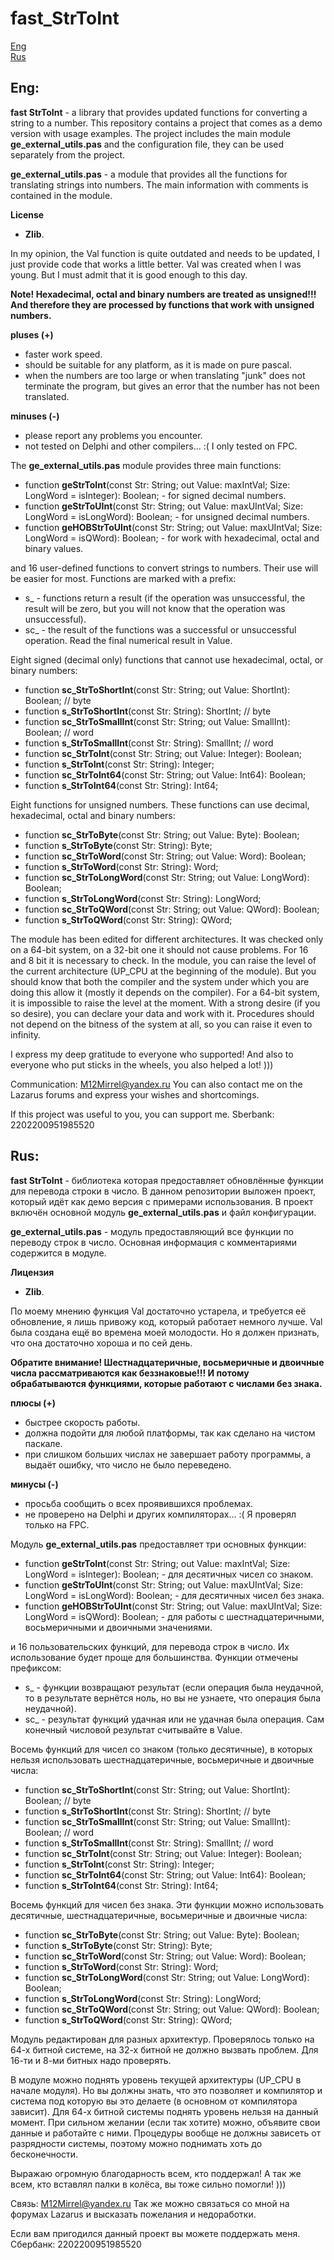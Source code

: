 # fast_StrToInt

[Eng](#English)  
[Rus](#Russian)

<a name="English"></a>Eng:
-------------

**fast StrToInt** - a library that provides updated functions for converting a string to a number. This repository contains a project that comes as a demo
version with usage examples. The project includes the main module __ge_external_utils.pas__ and the configuration file, they can be used separately from the
project.

**ge_external_utils.pas** - a module that provides all the functions for translating strings into numbers. The main information with comments is contained
in the module.

**License**
- __Zlib__.

In my opinion, the Val function is quite outdated and needs to be updated, I just provide code that works a little better. Val was created when I was young.
But I must admit that it is good enough to this day.

**Note! Hexadecimal, octal and binary numbers are treated as unsigned!!! And therefore they are processed by functions that work with unsigned numbers.**

**pluses (+)**
- faster work speed.
- should be suitable for any platform, as it is made on pure pascal.
- when the numbers are too large or when translating "junk" does not terminate the program, but gives an error that the number has not been translated.

**minuses (-)**
- please report any problems you encounter.
- not tested on Delphi and other compilers... :( I only tested on FPC.

The __ge_external_utils.pas__ module provides three main functions:
- function __geStrToInt__(const Str: String; out Value: maxIntVal; Size: LongWord = isInteger): Boolean; - for signed decimal numbers.
- function __geStrToUInt__(const Str: String; out Value: maxUIntVal; Size: LongWord = isLongWord): Boolean; - for unsigned decimal numbers.
- function __geHOBStrToUInt__(const Str: String; out Value: maxUIntVal; Size: LongWord = isQWord): Boolean; - for work with hexadecimal, octal and binary values.

and 16 user-defined functions to convert strings to numbers. Their use will be easier for most. Functions are marked with a prefix:
* s_ - functions return a result (if the operation was unsuccessful, the result will be zero, but you will not know that the operation was unsuccessful).
* sc_ - the result of the functions was a successful or unsuccessful operation. Read the final numerical result in Value.

Eight signed (decimal only) functions that cannot use hexadecimal, octal, or binary numbers:
- function __sc_StrToShortInt__(const Str: String; out Value: ShortInt): Boolean;    // byte
- function __s_StrToShortInt__(const Str: String): ShortInt;                         // byte
- function __sc_StrToSmallInt__(const Str: String; out Value: SmallInt): Boolean;    // word
- function __s_StrToSmallInt__(const Str: String): SmallInt;                         // word
- function __sc_StrToInt__(const Str: String; out Value: Integer): Boolean;
- function __s_StrToInt__(const Str: String): Integer;
- function __sc_StrToInt64__(const Str: String; out Value: Int64): Boolean;
- function __s_StrToInt64__(const Str: String): Int64;

Eight functions for unsigned numbers. These functions can use decimal, hexadecimal, octal and binary numbers:
- function __sc_StrToByte__(const Str: String; out Value: Byte): Boolean;
- function __s_StrToByte__(const Str: String): Byte;
- function __sc_StrToWord__(const Str: String; out Value: Word): Boolean;
- function __s_StrToWord__(const Str: String): Word;
- function __sc_StrToLongWord__(const Str: String; out Value: LongWord): Boolean;
- function __s_StrToLongWord__(const Str: String): LongWord;
- function __sc_StrToQWord__(const Str: String; out Value: QWord): Boolean;
- function __s_StrToQWord__(const Str: String): QWord;

The module has been edited for different architectures. It was checked only on a 64-bit system, on a 32-bit one it should not cause problems. For 16 and 8 bit
it is necessary to check.
In the module, you can raise the level of the current architecture (UP_CPU at the beginning of the module). But you should know that both the compiler and the
system under which you are doing this allow it (mostly it depends on the compiler). For a 64-bit system, it is impossible to raise the level at the moment.
With a strong desire (if you so desire), you can declare your data and work with it. Procedures should not depend on the bitness of the system at all, so you
can raise it even to infinity.

I express my deep gratitude to everyone who supported! And also to everyone who put sticks in the wheels, you also helped a lot! )))

Communication: M12Mirrel@yandex.ru
You can also contact me on the Lazarus forums and express your wishes and shortcomings.

If this project was useful to you, you can support me. Sberbank:
2202200951985520

<a name="Russian"></a>Rus:
-------------

**fast StrToInt** - библиотека которая предоставляет обновлённые функции для перевода строки в число. В данном репозитории выложен проект, который идёт как
демо версия с примерами использования. В проект включён основной модуль __ge_external_utils.pas__ и файл конфигурации.

**ge_external_utils.pas** - модуль предоставляющий все функции по переводу строк в число. Основная информация с комментариями содержится в модуле.

**Лицензия**
- __Zlib__.

По моему мнению функция Val достаточно устарела, и требуется её обновление, я лишь привожу код, который работает немного лучше. Val была создана ещё во
времена моей молодости. Но я должен признать, что она достаточно хороша и по сей день.

**Обратите внимание! Шестнадцатеричные, восьмеричные и двоичные числа рассматриваются как беззнаковые!!! И потому обрабатываются функциями, которые работают с числами без знака.**

**плюсы (+)**
- быстрее скорость работы.
- должна подойти для любой платформы, так как сделано на чистом паскале.
- при слишком больших числах не завершает работу программы, а выдаёт ошибку, что число не было переведено.

**минусы (-)**
- просьба сообщить о всех проявившихся проблемах.
- не проверено на Delphi и других компиляторах... :( Я проверял только на FPC.

Модуль __ge_external_utils.pas__ предоставляет три основных функции:
- function __geStrToInt__(const Str: String; out Value: maxIntVal; Size: LongWord = isInteger): Boolean; - для десятичных чисел со знаком.
- function __geStrToUInt__(const Str: String; out Value: maxUIntVal; Size: LongWord = isLongWord): Boolean; - для десятичных чисел без знака.
- function __geHOBStrToUInt__(const Str: String; out Value: maxUIntVal; Size: LongWord = isQWord): Boolean; - для работы с шестнадцатеричными, восьмеричными
и двоичными значениями.

и 16 пользовательских функций, для перевода строк в число. Их использование будет проще для большинства. Функции отмечены префиксом:
* s_ - функции возвращают результат (если операция была неудачной, то в результате вернётся ноль, но вы не узнаете, что операция была неудачной).
* sc_ - результат функций удачная или не удачная была операция. Сам конечный числовой результат считывайте в Value.

Восемь функций для чисел со знаком (только десятичные), в которых нельзя использовать шестнадцатеричные, восьмеричные и двоичные числа:
- function __sc_StrToShortInt__(const Str: String; out Value: ShortInt): Boolean;    // byte
- function __s_StrToShortInt__(const Str: String): ShortInt;                         // byte
- function __sc_StrToSmallInt__(const Str: String; out Value: SmallInt): Boolean;    // word
- function __s_StrToSmallInt__(const Str: String): SmallInt;                         // word
- function __sc_StrToInt__(const Str: String; out Value: Integer): Boolean;
- function __s_StrToInt__(const Str: String): Integer;
- function __sc_StrToInt64__(const Str: String; out Value: Int64): Boolean;
- function __s_StrToInt64__(const Str: String): Int64;

Восемь функций для чисел без знака. Эти функции можно использовать десятичные, шестнадцатеричные, восьмеричные и двоичные числа:
- function __sc_StrToByte__(const Str: String; out Value: Byte): Boolean;
- function __s_StrToByte__(const Str: String): Byte;
- function __sc_StrToWord__(const Str: String; out Value: Word): Boolean;
- function __s_StrToWord__(const Str: String): Word;
- function __sc_StrToLongWord__(const Str: String; out Value: LongWord): Boolean;
- function __s_StrToLongWord__(const Str: String): LongWord;
- function __sc_StrToQWord__(const Str: String; out Value: QWord): Boolean;
- function __s_StrToQWord__(const Str: String): QWord;

Модуль редактирован для разных архитектур. Проверялось только на 64-х битной системе, на 32-х битной не должно вызвать проблем. Для 16-ти и 8-ми битных надо
проверять.

В модуле можно поднять уровень текущей архитектуры (UP_CPU в начале модуля). Но вы должны знать, что это позволяет и компилятор и система под которую вы это
делаете (в основном от компилятора зависит). Для 64-х битной системы поднять уровень нельзя на данный момент. При сильном желании (если так хотите) можно,
объявите свои данные и работайте с ними. Процедуры вообще не должны зависеть от разрядности системы, поэтому можно поднимать хоть до бесконечности.

Выражаю огромную благодарность всем, кто поддержал! А так же всем, кто вставлял палки в колёса, вы тоже сильно помогли! )))

Связь: M12Mirrel@yandex.ru
Так же можно связаться со мной на форумах Lazarus и высказать пожелания и недоработки.

Если вам пригодился данный проект вы можете поддержать меня. Сбербанк:
2202200951985520

